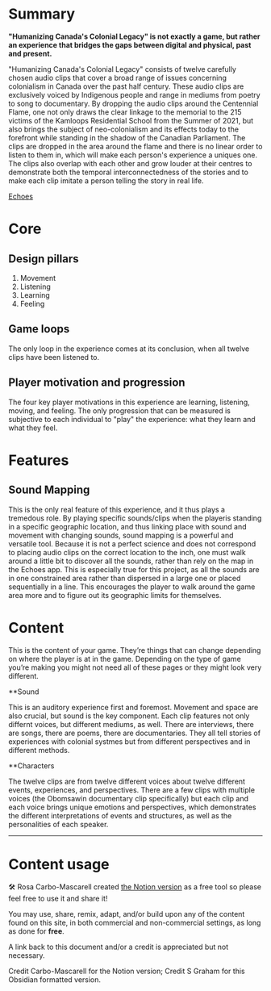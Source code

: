 # Summary

**"Humanizing Canada's Colonial Legacy" is not exactly a game, but rather an experience that bridges the gaps between digital and physical, past and present.**

"Humanizing Canada's Colonial Legacy" consists of twelve carefully chosen audio clips that cover a broad range of issues concerning colonialism in Canada over the past half century. These audio clips are exclusively voiced by Indigenous people and range in mediums from poetry to song to documentary. By dropping the audio clips around the Centennial Flame, one not only draws the clear linkage to the memorial to the 215 victims of the Kamloops Residential School from the Summer of 2021, but also brings the subject of neo-colonialism and its effects today to the forefront while standing in the shadow of the Canadian Parliament. The clips are dropped in the area around the flame and there is no linear order to listen to them in, which will make each person's experience a uniques one. The clips also overlap with each other and grow louder at their centres to demonstrate both the temporal interconnectedness of the stories and to make each clip imitate a person telling the story in real life.

[Echoes](https://ibb.co/vw4w0NF)

# Core

## Design pillars 

1. Movement
2. Listening
3. Learning
4. Feeling

## Game loops 

The only loop in the experience comes at its conclusion, when all twelve clips have been listened to.

## Player motivation and progression 

The four key player motivations in this experience are learning, listening, moving, and feeling. The only progression that can be measured is subjective to each individual to "play" the experience: what they learn and what they feel.

# Features

## Sound Mapping

This is the only real feature of this experience, and it thus plays a tremedous role. By playing specific sounds/clips when the playeris standing in a specific geographic location, and thus linking place with sound and movement with changing sounds, sound mapping is a powerful and versatile tool. Because it is not a perfect science and does not correspond to placing audio clips on the correct location to the inch, one must walk around a little bit to discover all the sounds, rather than rely on the map in the Echoes app. This is especially true for this project, as all the sounds are in one constrained area rather than dispersed in a large one or placed sequentially in a line. This encourages the player to walk around the game area more and to figure out its geographic limits for themselves.

# Content

This is the content of your game. They’re things that can change depending on where the player is at in the game. Depending on the type of game you’re making you might not need all of these pages or they might look very different.

**Sound

This is an auditory experience first and foremost. Movement and space are also crucial, but sound is the key component. Each clip features not only differnt voices, but different mediums, as well. There are interviews, there are songs, there are poems, there are documentaries. They all tell stories of experiences with colonial systmes but from different perspectives and in different methods.

**Characters

The twelve clips are from twelve different voices about twelve different events, experiences, and perspectives. There are a few clips with multiple voices (the Obomsawin documentary clip specifically) but each clip and each voice brings unique emotions and perspectives, which demonstrates the different interpretations of events and structures, as well as the personalities of each speaker. 

---

# Content usage


🛠️ Rosa Carbo-Mascarell created [the Notion version](https://glamorous-save-06a.notion.site/Game-design-template-0132383574dd4c2dbff5d14e3a90761c) as a free tool so please feel free to use it and share it!

You may use, share, remix, adapt, and/or build upon any of the content found on this site, in both commercial and non-commercial settings, as long as done for **free**.

A link back to this document and/or a credit is appreciated but not necessary.

Credit Carbo-Mascarell for the Notion version; Credit S Graham for this Obsidian formatted version.
